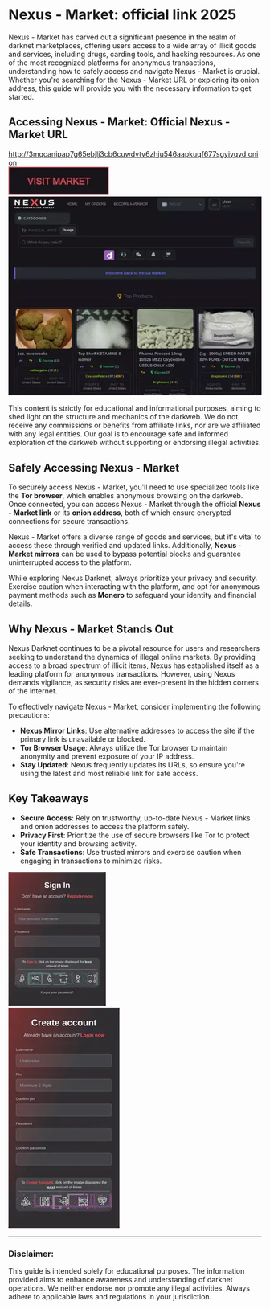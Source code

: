 # Nexus - Market: official link 2025

Nexus - Market has carved out a significant presence in the realm of darknet marketplaces, offering users access to a wide array of illicit goods and services, including drugs, carding tools, and hacking resources. As one of the most recognized platforms for anonymous transactions, understanding how to safely access and navigate Nexus - Market is crucial. Whether you're searching for the Nexus - Market URL or exploring its onion address, this guide will provide you with the necessary information to get started.  

## Accessing Nexus - Market: Official Nexus - Market URL  

http://3mqcanipap7g65ebjlj3cb6cuwdvtv6zhju546aapkuqf677sgyiyqyd.onion  
[<img src="/assets/prunmemit.webp" width="200">](http://3mqcanipap7g65ebjlj3cb6cuwdvtv6zhju546aapkuqf677sgyiyqyd.onion)  
<a href="http://3mqcanipap7g65ebjlj3cb6cuwdvtv6zhju546aapkuqf677sgyiyqyd.onion"><img src="/assets/centnarfigh.webp" alt="image" style="max-width: 100%;"></a>  

This content is strictly for educational and informational purposes, aiming to shed light on the structure and mechanics of the darkweb. We do not receive any commissions or benefits from affiliate links, nor are we affiliated with any legal entities. Our goal is to encourage safe and informed exploration of the darkweb without supporting or endorsing illegal activities.  

## Safely Accessing Nexus - Market  

To securely access Nexus - Market, you'll need to use specialized tools like the **Tor browser**, which enables anonymous browsing on the darkweb. Once connected, you can access Nexus - Market through the official **Nexus - Market link** or its **onion address**, both of which ensure encrypted connections for secure transactions.  

Nexus - Market offers a diverse range of goods and services, but it's vital to access these through verified and updated links. Additionally, **Nexus - Market mirrors** can be used to bypass potential blocks and guarantee uninterrupted access to the platform.  

While exploring Nexus Darknet, always prioritize your privacy and security. Exercise caution when interacting with the platform, and opt for anonymous payment methods such as **Monero** to safeguard your identity and financial details.  

## Why Nexus - Market Stands Out  

Nexus Darknet continues to be a pivotal resource for users and researchers seeking to understand the dynamics of illegal online markets. By providing access to a broad spectrum of illicit items, Nexus has established itself as a leading platform for anonymous transactions. However, using Nexus demands vigilance, as security risks are ever-present in the hidden corners of the internet.  

To effectively navigate Nexus - Market, consider implementing the following precautions:  

- **Nexus Mirror Links**: Use alternative addresses to access the site if the primary link is unavailable or blocked.  
- **Tor Browser Usage**: Always utilize the Tor browser to maintain anonymity and prevent exposure of your IP address.  
- **Stay Updated**: Nexus frequently updates its URLs, so ensure you're using the latest and most reliable link for safe access.  

## Key Takeaways  

- **Secure Access**: Rely on trustworthy, up-to-date Nexus - Market links and onion addresses to access the platform safely.  
- **Privacy First**: Prioritize the use of secure browsers like Tor to protect your identity and browsing activity.  
- **Safe Transactions**: Use trusted mirrors and exercise caution when engaging in transactions to minimize risks.  

<a href="http://3mqcanipap7g65ebjlj3cb6cuwdvtv6zhju546aapkuqf677sgyiyqyd.onion"><img src="/assets/makuve.webp" alt="image" style="max-width: 100%;"></a>  
<a href="http://3mqcanipap7g65ebjlj3cb6cuwdvtv6zhju546aapkuqf677sgyiyqyd.onion"><img src="/assets/frijalac.webp" alt="image" style="max-width: 100%;"></a>  

---  

### Disclaimer:  
This guide is intended solely for educational purposes. The information provided aims to enhance awareness and understanding of darknet operations. We neither endorse nor promote any illegal activities. Always adhere to applicable laws and regulations in your jurisdiction.